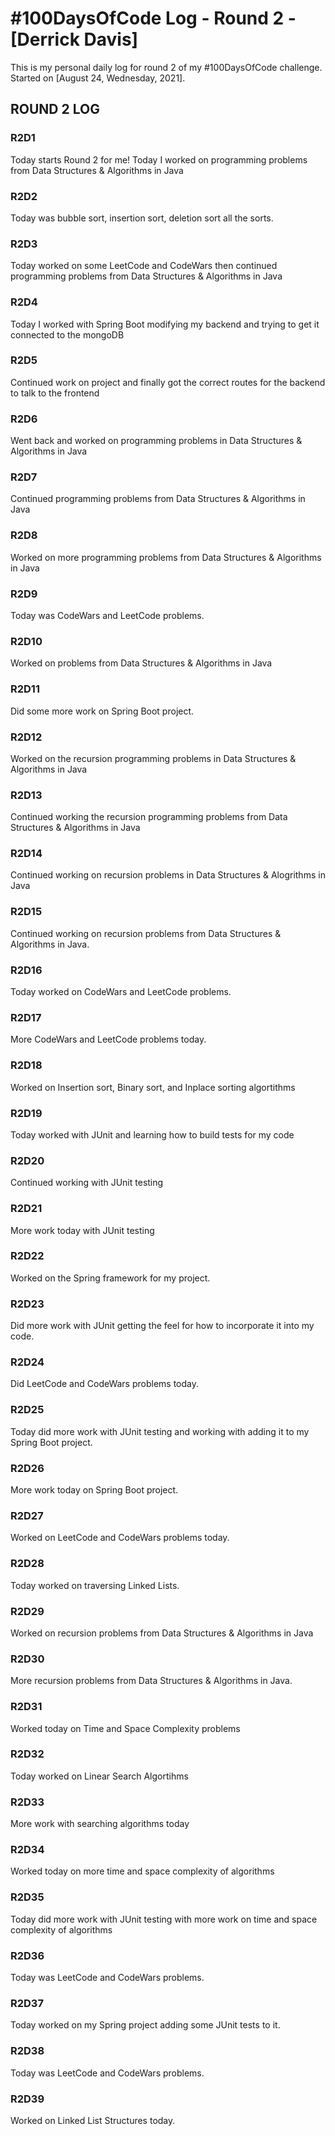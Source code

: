 # #100DaysOfCode Log - Round 2 - [Derrick Davis]

This is my personal daily log for round 2 of my #100DaysOfCode challenge. Started on [August 24, Wednesday, 2021].

## ROUND 2 LOG

### R2D1 
Today starts Round 2 for me!  Today I worked on programming problems from Data Structures & Algorithms in Java

### R2D2
Today was bubble sort, insertion sort, deletion sort all the sorts.

### R2D3
Today worked on some LeetCode and CodeWars then continued programming problems from Data Structures & Algorithms in Java

### R2D4
Today I worked with Spring Boot modifying my backend and trying to get it connected to the mongoDB

### R2D5
Continued work on project and finally got the correct routes for the backend to talk to the frontend

### R2D6
Went back and worked on programming problems in Data Structures & Algorithms in Java

### R2D7
Continued programming problems from Data Structures & Algorithms in Java

### R2D8
Worked on more programming problems from Data Structures & Algorithms in Java

### R2D9
Today was CodeWars and LeetCode problems.

### R2D10
Worked on problems from Data Structures & Algorithms in Java

### R2D11
Did some more work on Spring Boot project.

### R2D12
Worked on the recursion programming problems in Data Structures & Algorithms in Java

### R2D13
Continued working the recursion programming problems from Data Structures & Algorithms in Java

### R2D14
Continued working on recursion problems in Data Structures & Alogrithms in Java

### R2D15
Continued working on recursion problems from Data Structures & Algorithms in Java.

### R2D16
Today worked on CodeWars and LeetCode problems.

### R2D17
More CodeWars and LeetCode problems today.

### R2D18
Worked on Insertion sort, Binary sort, and Inplace sorting algortithms

### R2D19
Today worked with JUnit and learning how to build tests for my code

### R2D20
Continued working with JUnit testing 

### R2D21
More work today with JUnit testing

### R2D22
Worked on the Spring framework for my project.  

### R2D23
Did more work with JUnit getting the feel for how to incorporate it into my code.

### R2D24
Did LeetCode and CodeWars problems today.  

### R2D25
Today did more work with JUnit testing and working with adding it to my Spring Boot project.

### R2D26
More work today on Spring Boot project.

### R2D27
Worked on LeetCode and CodeWars problems today.  

### R2D28
Today worked on traversing Linked Lists.

### R2D29
Worked on recursion problems from Data Structures & Algorithms in Java

### R2D30 
More recursion problems from Data Structures & Algorithms in Java.

### R2D31
Worked today on Time and Space Complexity problems

### R2D32
Today worked on Linear Search Algortihms 

### R2D33
More work with searching algorithms today

### R2D34
Worked today on more time and space complexity of algorithms

### R2D35
Today did more work with JUnit testing with more work on time and space complexity of algorithms 

### R2D36
Today was LeetCode and CodeWars problems.  

### R2D37
Today worked on my Spring project adding some JUnit tests to it. 

### R2D38
Today was LeetCode and CodeWars problems.

### R2D39
Worked on Linked List Structures today.
